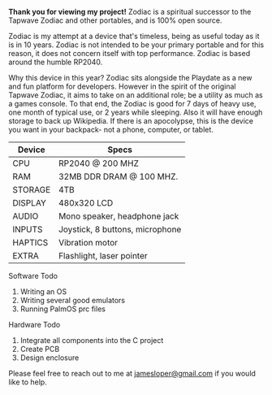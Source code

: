 **Thank you for viewing my project!** Zodiac is a spiritual successor to the Tapwave Zodiac and other portables, and is 100% open source.

Zodiac is my attempt at a device that's timeless, being as useful today as it is in 10 years. Zodiac is not intended to be your primary portable and for this reason, it does not concern itself with top performance. Zodiac is based around the humble RP2040.

Why this device in this year? Zodiac sits alongside the Playdate as a new and fun platform for developers. However in the spirit of the original Tapwave Zodiac, it aims to take on an additional role; be a utility as much as a games console. To that end, the Zodiac is good for 7 days of heavy use, one month of typical use, or 2 years while sleeping. Also it will have enough storage to back up Wikipedia. If there is an apocolypse, this is the device you want in your backpack- not a phone, computer, or tablet.

| Device  | Specs                           |
|---------|---------------------------------|
| CPU     | RP2040 @ 200 MHZ                |
| RAM     | 32MB DDR DRAM @ 100 MHZ.        |
| STORAGE | 4TB                             |
| DISPLAY | 480x320 LCD                     |
| AUDIO   | Mono speaker, headphone jack    |
| INPUTS  | Joystick, 8 buttons, microphone |
| HAPTICS | Vibration motor                 |
| EXTRA   | Flashlight, laser pointer       |

Software Todo
1. Writing an OS
2. Writing several good emulators
3. Running PalmOS prc files

Hardware Todo
1. Integrate all components into the C project
2. Create PCB
3. Design enclosure

Please feel free to reach out to me at jamesloper@gmail.com if you would like to help.
